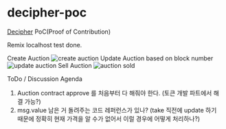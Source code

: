 # decipher-poc
[Decipher](https://decipher.ac/) PoC(Proof of Contribution)

Remix localhost test done.

Create Auction
![create auction](https://user-images.githubusercontent.com/43122357/209820385-eadadc2a-80bb-4931-a489-7db535efca6e.PNG)
Update Auction based on block number
![update auction](https://user-images.githubusercontent.com/43122357/209820388-a71082b6-6528-46cd-a718-0449ac71cd60.PNG)
Sell Auction
![auction sold](https://user-images.githubusercontent.com/43122357/209820389-ece6d164-651c-40fe-9991-2511862929e2.PNG)

ToDo / Discussion Agenda
1. Auction contract approve 를 처음부터 다 해줘야 한다. (토큰 개발 파트에서 해결 가능?)
2. msg.value 남은 거 돌려주는 코드 레퍼런스가 있나? (take 직전에 update 하기 때문에 정확히 현재 가격을 알 수가 없어서 이럴 경우에 어떻게 처리하나?)
